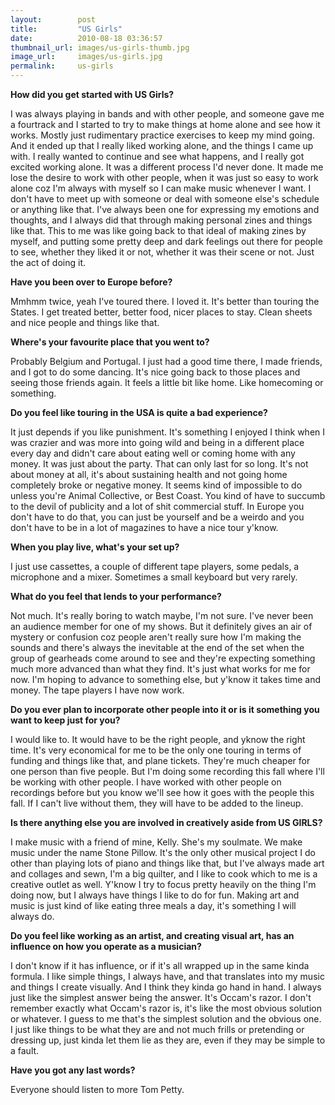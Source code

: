 ```yaml
---
layout:        post
title:         "US Girls"
date:          2010-08-18 03:36:57
thumbnail_url: images/us-girls-thumb.jpg
image_url:     images/us-girls.jpg
permalink:     us-girls
---
```


<b>How did you get started with US Girls?</b>

I was always playing in bands and with other people, and someone gave me a fourtrack and I started to try to make things at home alone and see how it works. Mostly just rudimentary practice exercises to keep my mind going. And it ended up that I really liked working alone, and the things I came up with. I really wanted to continue and see what happens, and I really got excited working alone. It was a different process I'd never done. It made me lose the desire to work with other people, when it was just so easy to work alone coz I'm always with myself so I can make music whenever I want. I don't have to meet up with someone or deal with someone else's schedule or anything like that. I've always been one for expressing my emotions and thoughts, and I always did that through making personal zines and things like that. This to me was like going back to that ideal of making zines by myself, and putting some pretty deep and dark feelings out there for people to see, whether they liked it or not, whether it was their scene or not. Just the act of doing it.

<b>Have you been over to Europe before?</b>

Mmhmm twice, yeah I've toured there. I loved it. It's better than touring the States. I get treated better, better food, nicer places to stay. Clean sheets and nice people and things like that.

<b>Where's your favourite place that you went to?</b>

Probably Belgium and Portugal. I just had a good time there, I made friends, and I got to do some dancing. It's nice going back to those places and seeing those friends again. It feels a little bit like home. Like homecoming or something.

<b>Do you feel like touring in the USA is quite a bad experience?</b>

It just depends if you like punishment. It's something I enjoyed I think when I was crazier and was more into going wild and being in a different place every day and didn't care about eating well or coming home with any money. It was just about the party. That can only last for so long. It's not about money at all, it's about sustaining health and not going home completely broke or negative money. It seems kind of impossible to do unless you're Animal Collective, or Best Coast. You kind of have to succumb to the devil of publicity and a lot of shit commercial stuff. In Europe you don't have to do that, you can just be yourself and be a weirdo and you don't have to be in a lot of magazines to have a nice tour y'know.

<b>When you play live, what's your set up?</b>

I just use cassettes, a couple of different tape players, some pedals, a microphone and a mixer. Sometimes a small keyboard but very rarely.

<b>What do you feel that lends to your performance?</b>

Not much. It's really boring to watch maybe, I'm not sure. I've never been an audience member for one of my shows. But it definitely gives an air of mystery or confusion coz people aren't really sure how I'm making the sounds and there's always the inevitable at the end of the set when the group of gearheads come around to see and they're expecting something much more advanced than what they find. It's just what works for me for now. I'm hoping to advance to something else, but y'know it takes time and money. The tape players I have now work.

<b>Do you ever plan to incorporate other people into it or is it something you want to keep just for you? </b>

I would like to. It would have to be the right people, and yknow the right time. It's very economical for me to be the only one touring in terms of funding and things like that, and plane tickets. They're much cheaper for one person than five people. But I'm doing some recording this fall where I'll be working with other people. I have worked with other people on recordings before but you know we'll see how it goes with the people this fall. If I can't live without them, they will have to be added to the lineup.

<b>Is there anything else you are involved in creatively aside from US GIRLS?</b>

I make music with a friend of mine, Kelly. She's my soulmate. We make music under the name Stone Pillow. It's the only other musical project I do other than playing lots of piano and things like that, but I've always made art and collages and sewn, I'm a big quilter, and I like to cook which to me is a creative outlet as well. Y'know I try to focus pretty heavily on the thing I'm doing now, but I always have things I like to do for fun. Making art and music is just kind of like eating three meals a day, it's something I will always do.

<b>Do you feel like working as an artist, and creating visual art, has an influence on how you operate as a musician?</b>

I don't know if it has influence, or if it's all wrapped up in the same kinda formula. I like simple things, I always have, and that translates into my music and things I create visually. And I think they kinda go hand in hand. I always just  like the simplest answer being the answer. It's Occam's razor. I don't remember exactly what Occam's razor is, it's like the most obvious solution or whatever. I guess to me that's the simplest solution and the obvious one. I just like things to be what they are and not much frills or pretending or dressing up, just kinda let them lie as they are, even if they may be simple to a fault.

<b>Have you got any last words?</b>

Everyone should listen to more Tom Petty.